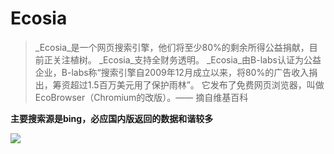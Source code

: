 # Ecosia

> _Ecosia_是一个网页搜索引擎，他们将至少80%的剩余所得公益捐献，目前正关注植树。 _Ecosia_支持全财务透明。 _Ecosia_由B-labs认证为公益企业，B-labs称“搜索引擎自2009年12月成立以来，将80%的广告收入捐出，筹资超过1.5百万美元用了保护雨林”。 它发布了免费网页浏览器，叫做EcoBrowser（Chromium的改版）。—— 摘自维基百科

**主要搜索源是bing，必应国内版返回的数据和谐较多**

![](https://raw.githubusercontent.com/loremwalker/fq-book/master/.gitbook/assets/2018-04-28_210623.png)

